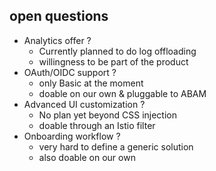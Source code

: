 ## open questions

* Analytics offer ?
    * Currently planned to do log offloading
    * willingness to be part of the product
* OAuth/OIDC support ?
    * only Basic at the moment
    * doable on our own & pluggable to ABAM
* Advanced UI customization ?
    * No plan yet beyond CSS injection
    * doable through an Istio filter
* Onboarding workflow ?
    * very hard to define a generic solution
    * also doable on our own
